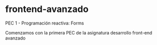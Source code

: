 # frontend-avanzado

PEC 1 - Programación reactiva: Forms

Comenzamos con la primera PEC de la asignatura desarrollo front-end avanzado
